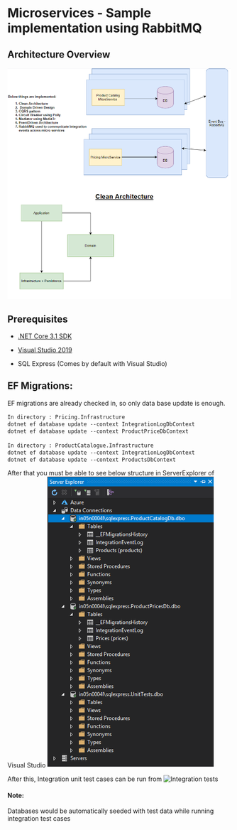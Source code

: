 # Microservices - Sample implementation using RabbitMQ

## Architecture Overview
![Architecture Overview](Overview.PNG)

## Prerequisites 

* [.NET Core 3.1 SDK](https://dotnet.microsoft.com/download)

* [Visual Studio 2019](https://visualstudio.microsoft.com/vs/)

* SQL Express (Comes by default with Visual Studio)

## EF Migrations:

EF migrations are already checked in, so only data base update is enough.

```
In directory : Pricing.Infrastructure
dotnet ef database update --context IntegrationLogDbContext
dotnet ef database update --context ProductPriceDbContext

In directory : ProductCatalogue.Infrastructure
dotnet ef database update --context IntegrationLogDbContext
dotnet ef database update --context ProductsDbContext
```
After that you must be able to see below structure in ServerExplorer of Visual Studio
![Databases - Server Explorer in Visual Studio](DataConnections.png)

After this, Integration unit test cases can be run from ![Integration tests](https://github.com/avinfinity/MicroServices-WithRabbitMQIntegration/tree/master/IntegrationUnitTests)

#### Note:
Databases would be automatically seeded with test data while running integration test cases
